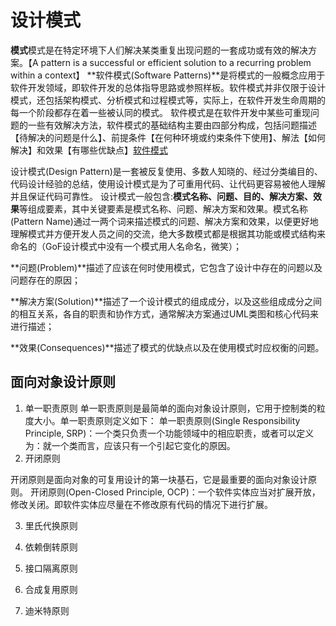 # 设计模式
**模式**模式是在特定环境下人们解决某类重复出现问题的一套成功或有效的解决方案。【A pattern is a successful or efficient solution to a recurring problem within a context】
**软件模式(Software Patterns)**是将模式的一般概念应用于软件开发领域，即软件开发的总体指导思路或参照样板。软件模式并非仅限于设计模式，还包括架构模式、分析模式和过程模式等，实际上，在软件开发生命周期的每一个阶段都存在着一些被认同的模式。
软件模式是在软件开发中某些可重现问题的一些有效解决方法，软件模式的基础结构主要由四部分构成，包括问题描述【待解决的问题是什么】、前提条件【在何种环境或约束条件下使用】、解法【如何解决】和效果【有哪些优缺点】[软件模式](http://my.csdn.net/uploads/201204/02/1333301568_8769.gif)

 设计模式(Design Pattern)是一套被反复使用、多数人知晓的、经过分类编目的、代码设计经验的总结，使用设计模式是为了可重用代码、让代码更容易被他人理解并且保证代码可靠性。
 设计模式一般包含:**模式名称、问题、目的、解决方案、效果**等组成要素，其中关键要素是模式名称、问题、解决方案和效果。模式名称(Pattern Name)通过一两个词来描述模式的问题、解决方案和效果，以便更好地理解模式并方便开发人员之间的交流，绝大多数模式都是根据其功能或模式结构来命名的（GoF设计模式中没有一个模式用人名命名，微笑）；

**问题(Problem)**描述了应该在何时使用模式，它包含了设计中存在的问题以及问题存在的原因；

**解决方案(Solution)**描述了一个设计模式的组成成分，以及这些组成成分之间的相互关系，各自的职责和协作方式，通常解决方案通过UML类图和核心代码来进行描述；

**效果(Consequences)**描述了模式的优缺点以及在使用模式时应权衡的问题。

 ## 面向对象设计原则
  1. 单一职责原则
  单一职责原则是最简单的面向对象设计原则，它用于控制类的粒度大小。单一职责原则定义如下： 单一职责原则(Single Responsibility Principle, SRP)：一个类只负责一个功能领域中的相应职责，或者可以定义为：就一个类而言，应该只有一个引起它变化的原因。
2. 开闭原则

开闭原则是面向对象的可复用设计的第一块基石，它是最重要的面向对象设计原则。
开闭原则(Open-Closed Principle, OCP)：一个软件实体应当对扩展开放，修改关闭。即软件实体应尽量在不修改原有代码的情况下进行扩展。

3. 里氏代换原则


4. 依赖倒转原则
5. 接口隔离原则
6. 合成复用原则
7. 迪米特原则
